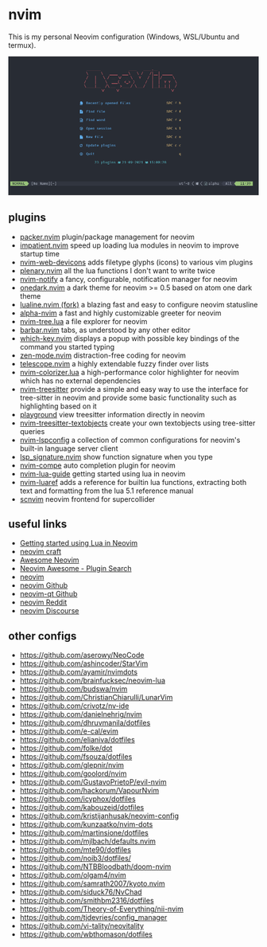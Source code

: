 # nvim

This is my personal Neovim configuration (Windows, WSL/Ubuntu and termux).

![screenshot](/assets/nvim.png)

## plugins

- [packer.nvim](https://github.com/wbthomason/packer.nvim) plugin/package management for neovim
- [impatient.nvim](https://github.com/lewis6991/impatient.nvim) speed up loading lua modules in neovim to improve startup time
- [nvim-web-devicons](https://github.com/kyazdani42/nvim-web-devicons) adds filetype glyphs (icons) to various vim plugins
- [plenary.nvim](https://github.com/nvim-lua/plenary.nvim) all the lua functions I don't want to write twice
- [nvim-notify](https://github.com/rcarriga/nvim-notify) a fancy, configurable, notification manager for neovim
- [onedark.nvim](https://github.com/navarasu/onedark.nvim) a dark theme for neovim >= 0.5 based on atom one dark theme
- [lualine.nvim (fork)](https://github.com/shadmansaleh/lualine.nvim) a blazing fast and easy to configure neovim statusline
- [alpha-nvim](https://github.com/goolord/alpha-nvim) a fast and highly customizable greeter for neovim
- [nvim-tree.lua](https://github.com/kyazdani42/nvim-tree.lua) a file explorer for neovim
- [barbar.nvim](https://github.com/romgrk/barbar.nvim) tabs, as understood by any other editor
- [which-key.nvim](https://github.com/folke/which-key.nvim) displays a popup with possible key bindings of the command you started typing
- [zen-mode.nvim](https://github.com/folke/zen-mode.nvim) distraction-free coding for neovim
- [telescope.nvim](https://github.com/nvim-telescope/telescope.nvim) a highly extendable fuzzy finder over lists
- [nvim-colorizer.lua](https://github.com/norcalli/nvim-colorizer.lua) a high-performance color highlighter for neovim which has no external dependencies
- [nvim-treesitter](https://github.com/nvim-treesitter/nvim-treesitter) provide a simple and easy way to use the interface for tree-sitter in neovim and provide some basic functionality such as highlighting based on it
- [playground](https://github.com/nvim-treesitter/playground) view treesitter information directly in neovim
- [nvim-treesitter-textobjects](https://github.com/nvim-treesitter/nvim-treesitter-textobjects) create your own textobjects using tree-sitter queries
- [nvim-lspconfig](https://github.com/neovim/nvim-lspconfig) a collection of common configurations for neovim's built-in language server client
- [lsp_signature.nvim](https://github.com/ray-x/lsp_signature.nvim) show function signature when you type
- [nvim-compe](https://github.com/hrsh7th/nvim-compe) auto completion plugin for neovim
- [nvim-lua-guide](https://github.com/nanotee/nvim-lua-guide) getting started using lua in neovim
- [nvim-luaref](https://github.com/milisims/nvim-luaref) adds a reference for builtin lua functions, extracting both text and formatting from the lua 5.1 reference manual
- [scnvim](https://github.com/davidgranstrom/scnvim) neovim frontend for supercollider

## useful links

- [Getting started using Lua in Neovim](https://github.com/nanotee/nvim-lua-guide)
- [neovim craft](https://neovimcraft.com/)
- [Awesome Neovim](https://github.com/rockerBOO/awesome-neovim)
- [Neovim Awesome - Plugin Search](https://neovim.erock.io/)
- [neovim](https://neovim.io/)
- [neovim Github](https://github.com/neovim/neovim)
- [neovim-qt Github](https://github.com/equalsraf/neovim-qt)
- [neovim Reddit](https://www.reddit.com/r/neovim/)
- [neovim Discourse](https://neovim.discourse.group/)

## other configs

- https://github.com/aserowy/NeoCode
- https://github.com/ashincoder/StarVim
- https://github.com/ayamir/nvimdots
- https://github.com/brainfucksec/neovim-lua
- https://github.com/budswa/nvim
- https://github.com/ChristianChiarulli/LunarVim
- https://github.com/crivotz/nv-ide
- https://github.com/danielnehrig/nvim
- https://github.com/dhruvmanila/dotfiles
- https://github.com/e-cal/evim
- https://github.com/elianiva/dotfiles
- https://github.com/folke/dot
- https://github.com/fsouza/dotfiles
- https://github.com/glepnir/nvim
- https://github.com/goolord/nvim
- https://github.com/GustavoPrietoP/evil-nvim
- https://github.com/hackorum/VapourNvim
- https://github.com/icyphox/dotfiles
- https://github.com/kabouzeid/dotfiles
- https://github.com/kristijanhusak/neovim-config
- https://github.com/kunzaatko/nvim-dots
- https://github.com/martinsione/dotfiles
- https://github.com/mjlbach/defaults.nvim
- https://github.com/mte90/dotfiles
- https://github.com/noib3/dotfiles/
- https://github.com/NTBBloodbath/doom-nvim
- https://github.com/olgam4/nvim
- https://github.com/samrath2007/kyoto.nvim
- https://github.com/siduck76/NvChad
- https://github.com/smithbm2316/dotfiles
- https://github.com/Theory-of-Everything/nii-nvim
- https://github.com/tjdevries/config_manager
- https://github.com/vi-tality/neovitality
- https://github.com/wbthomason/dotfiles
